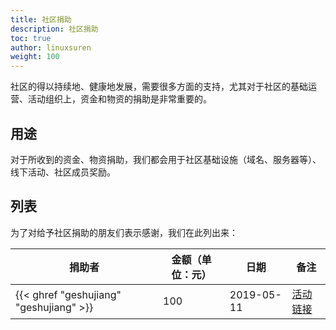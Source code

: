 ```yaml
---
title: 社区捐助
description: 社区捐助
toc: true
author: linuxsuren
weight: 100
---
```


社区的得以持续地、健康地发展，需要很多方面的支持，尤其对于社区的基础运营、活动组织上，资金和物资的捐助是非常重要的。

## 用途

对于所收到的资金、物资捐助，我们都会用于社区基础设施（域名、服务器等）、线下活动、社区成员奖励。

## 列表

为了对给予社区捐助的朋友们表示感谢，我们在此列出来：

|捐助者|金额（单位：元）|日期|备注|
|---|---|---|---|
|{{< ghref "geshujiang" "geshujiang" >}}|100|2019-05-11|[活动链接](https://jenkins-zh.cn/event/beijing-2019-06-22/)|
